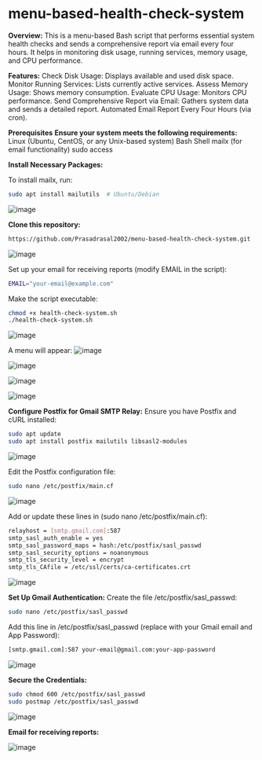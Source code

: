 # menu-based-health-check-system

**Overview:**
This is a menu-based Bash script that performs essential system health checks and sends a comprehensive report via email every four hours. It helps in monitoring disk usage, running services, memory usage, and CPU performance.

**Features:**
Check Disk Usage: Displays available and used disk space.
Monitor Running Services: Lists currently active services.
Assess Memory Usage: Shows memory consumption.
Evaluate CPU Usage: Monitors CPU performance.
Send Comprehensive Report via Email: Gathers system data and sends a detailed report.
Automated Email Report Every Four Hours (via cron).

**Prerequisites**
**Ensure your system meets the following requirements:**
Linux (Ubuntu, CentOS, or any Unix-based system)
Bash Shell
mailx (for email functionality)
sudo access

**Install Necessary Packages:**

To install mailx, run:
```bash
sudo apt install mailutils  # Ubuntu/Debian
```
![image](https://github.com/user-attachments/assets/be1db0fc-d991-4cd9-9df1-ad1cb99d76c5)


**Clone this repository:**
```bash
https://github.com/Prasadrasal2002/menu-based-health-check-system.git
```
![image](https://github.com/user-attachments/assets/8a998ae8-1b66-42ec-bd4b-55188b98d2fe)

Set up your email for receiving reports (modify EMAIL in the script):
```bash
EMAIL="your-email@example.com"
```

Make the script executable:
```bash
chmod +x health-check-system.sh
./health-check-system.sh
```
![image](https://github.com/user-attachments/assets/9f37a000-7b36-47b3-8b17-9e616939d877)

A menu will appear:
![image](https://github.com/user-attachments/assets/6ac0ccb3-b77a-46c0-a3cc-9b1d01a7d154)

![image](https://github.com/user-attachments/assets/d092e90d-cf24-4887-99b0-6d1169200779)

![image](https://github.com/user-attachments/assets/ed555b0d-a419-4688-b7e5-7618ef6a9324)

![image](https://github.com/user-attachments/assets/b0d8f23e-ddb3-4839-97e7-05d56e6ae3a9)


**Configure Postfix for Gmail SMTP Relay:**
Ensure you have Postfix and cURL installed:
```bash
sudo apt update
sudo apt install postfix mailutils libsasl2-modules
```
![image](https://github.com/user-attachments/assets/cf86f71a-d153-4dc4-b6ab-095996fb6f81)


Edit the Postfix configuration file:
```bash
sudo nano /etc/postfix/main.cf
```
![image](https://github.com/user-attachments/assets/cc11d243-e467-4ad0-9537-b075f67c7465)


Add or update these lines in (sudo nano /etc/postfix/main.cf):
```bash
relayhost = [smtp.gmail.com]:587
smtp_sasl_auth_enable = yes
smtp_sasl_password_maps = hash:/etc/postfix/sasl_passwd
smtp_sasl_security_options = noanonymous
smtp_tls_security_level = encrypt
smtp_tls_CAfile = /etc/ssl/certs/ca-certificates.crt
```
![image](https://github.com/user-attachments/assets/2c6c786a-6c26-4b18-bf3f-092b81275068)


**Set Up Gmail Authentication:**
Create the file /etc/postfix/sasl_passwd:
```bash
sudo nano /etc/postfix/sasl_passwd
```

Add this line in /etc/postfix/sasl_passwd (replace with your Gmail email and App Password):
```bash
[smtp.gmail.com]:587 your-email@gmail.com:your-app-password
```
![image](https://github.com/user-attachments/assets/7828ad93-1726-4c8a-921a-ccc1594ed8bb)


**Secure the Credentials:**
```bash
sudo chmod 600 /etc/postfix/sasl_passwd
sudo postmap /etc/postfix/sasl_passwd
```
![image](https://github.com/user-attachments/assets/b6f86143-d5c2-474b-a18f-9094b79f53b3)


**Email for receiving reports:**

![image](https://github.com/user-attachments/assets/d3a21a45-4297-4bf5-9ad4-49dcad3d4455)

